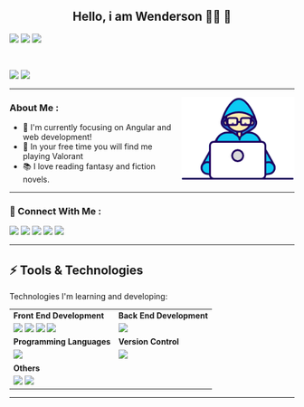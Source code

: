 <h2 align="center">Hello, i am Wenderson 👨‍💻 🌱</h2>

[<img src="https://badges.pufler.dev/visits/wenderson-me/wenderson-me?style=for-the-badge&color=teal"/>](#)
[<img src="https://badges.pufler.dev/repos/wenderson-me?style=for-the-badge&color=teal"/>](#)
[<img src="https://badges.pufler.dev/years/wenderson-me?style=for-the-badge&color=teal"/>](#)

<br/>

[<img src="https://img.shields.io/badge/%F0%9F%A7%A1-Programming-blue?style=for-the-badge&color=orange"/>](#)
[<img src="https://img.shields.io/badge/%F0%9F%92%9C-Anime-blue?style=for-the-badge&color=purple"/>](#)


----


<img src="./assets/Developer.gif" align="right" heigth="150" width="200" />

### About Me :

- 🐻 I'm currently focusing on Angular and web development!
- 🚩 In your free time you will find me playing Valorant
- 📚 I love reading fantasy and fiction novels.


----


### 📱 Connect With Me :
[<img src="https://img.shields.io/badge/instagram-%23e4405f.svg?&style=for-the-badge&logo=instagram&logoColor=white"/>](https://www.instagram.com/w___0o0___w/)
[<img src="https://img.shields.io/badge/twitter-%231da1f2.svg?&style=for-the-badge&logo=twitter&logoColor=white"/>](https://twitter.com/W___0o0___W)
[<img src="https://img.shields.io/badge/linkedin-%230077b5.svg?&style=for-the-badge&logo=linkedin&logoColor=white"/>](https://www.linkedin.com/in/wenderson-monteiro-430118197/)
[<img src="https://img.shields.io/badge/discord-%237289da.svg?&style=for-the-badge&logo=discord&logoColor=white"/>](https://discord.com/users/547110674652856320)
[<img src="https://img.shields.io/badge/spotify-%231ed760.svg?&style=for-the-badge&logo=spotify&logoColor=white"/>](https://open.spotify.com/user/6cz9k155id668ophifh01rexb?si=Sv0PqXXBTQ-9qOWlnC5dFw)


----


## ⚡ Tools & Technologies

Technologies I'm learning and developing:

| | |
|--- |--- |
|__Front End Development__|__Back End Development__|
|[<img src="https://img.shields.io/badge/html5-%23e34f26.svg?&style=for-the-badge&logo=html5&logoColor=white"/>](#) [<img src="https://img.shields.io/badge/css3-%231572b6.svg?&style=for-the-badge&logo=css3&logoColor=white"/>](#) [<img src="https://img.shields.io/badge/javascript%20-%23323330.svg?&style=for-the-badge&logo=javascript&logoColor=%23F7DF1E"/>](#) [<img src="https://img.shields.io/badge/bootstrap-%23563d7c.svg?&style=for-the-badge&logo=bootstrap&logoColor=white"/>](#) | [<img src="https://img.shields.io/badge/node.js%20-%2343853D.svg?&style=for-the-badge&logo=node.js&logoColor=white"/>](#) |
|__Programming Languages__|__Version Control__|
|[<img src="https://img.shields.io/badge/c%20-%2300599C.svg?&style=for-the-badge&logo=c&logoColor=white"/>](#) |[<img src="https://img.shields.io/badge/git-%23f05032.svg?&style=for-the-badge&logo=git&logoColor=white"/>](#) |
|__Others__|
|[<img src="https://img.shields.io/badge/ubuntu-%23e95420.svg?&style=for-the-badge&logo=ubuntu&logoColor=white"/>](#) [<img src="https://img.shields.io/badge/vs%20code-%23007acc.svg?&style=for-the-badge&logo=visual%20studio%20code&logoColor=white"/>](#) |
---